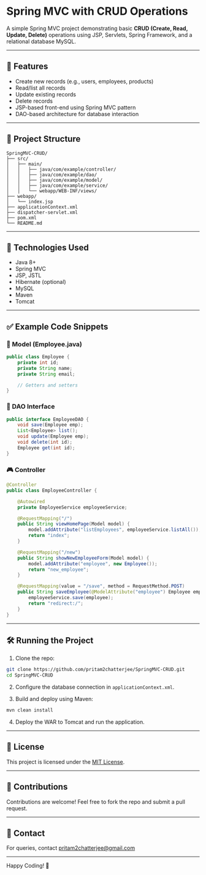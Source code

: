 # Spring MVC with CRUD Operations

A simple Spring MVC project demonstrating basic **CRUD (Create, Read, Update, Delete)** operations using JSP, Servlets, Spring Framework, and a relational database MySQL.

---

## 🚀 Features

- Create new records (e.g., users, employees, products)
- Read/list all records
- Update existing records
- Delete records
- JSP-based front-end using Spring MVC pattern
- DAO-based architecture for database interaction

---

## 📁 Project Structure

```
SpringMVC-CRUD/
├── src/
│   ├── main/
│   │   ├── java/com/example/controller/
│   │   ├── java/com/example/dao/
│   │   ├── java/com/example/model/
│   │   ├── java/com/example/service/
│   │   └── webapp/WEB-INF/views/
├── webapp/
│   └── index.jsp
├── applicationContext.xml
├── dispatcher-servlet.xml
├── pom.xml
└── README.md
```

---

## 🧾 Technologies Used

- Java 8+
- Spring MVC
- JSP, JSTL
- Hibernate (optional)
- MySQL
- Maven
- Tomcat

---

## ✅ Example Code Snippets

### 🎯 Model (Employee.java)

```java
public class Employee {
    private int id;
    private String name;
    private String email;

    // Getters and setters
}
```

### 🔁 DAO Interface

```java
public interface EmployeeDAO {
    void save(Employee emp);
    List<Employee> list();
    void update(Employee emp);
    void delete(int id);
    Employee get(int id);
}
```

### 🎮 Controller

```java
@Controller
public class EmployeeController {

    @Autowired
    private EmployeeService employeeService;

    @RequestMapping("/")
    public String viewHomePage(Model model) {
        model.addAttribute("listEmployees", employeeService.listAll());
        return "index";
    }

    @RequestMapping("/new")
    public String showNewEmployeeForm(Model model) {
        model.addAttribute("employee", new Employee());
        return "new_employee";
    }

    @RequestMapping(value = "/save", method = RequestMethod.POST)
    public String saveEmployee(@ModelAttribute("employee") Employee employee) {
        employeeService.save(employee);
        return "redirect:/";
    }
}
```

---

## 🛠️ Running the Project

1. Clone the repo:
```bash
git clone https://github.com/pritam2chatterjee/SpringMVC-CRUD.git
cd SpringMVC-CRUD
```

2. Configure the database connection in `applicationContext.xml`.

3. Build and deploy using Maven:
```bash
mvn clean install
```

4. Deploy the WAR to Tomcat and run the application.

---

## 🧾 License

This project is licensed under the [MIT License](LICENSE).

---

## 🤝 Contributions

Contributions are welcome! Feel free to fork the repo and submit a pull request.

---

## 📧 Contact

For queries, contact pritam2chatterjee@gmail.com

---

Happy Coding! 🌱
